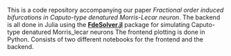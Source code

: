 This is a code repository accompanying our paper *Fractional order induced bifurcations in Caputo-type denatured Morris-Lecar neuron*. 
The backend is all done in Julia using the **[FdeSolver.jl](https://github.com/JuliaTurkuDataScience/FdeSolver.jl)** package for simulating Caputo-type denatured Morris_lecar neurons
The frontend plotting is done in Python.
Consists of two different notebooks for the frontend and the backend.
